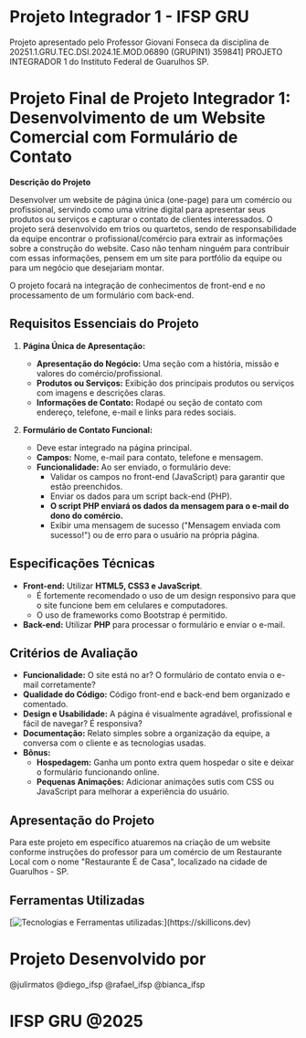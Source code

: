# Projeto Integrador 1 - IFSP GRU

Projeto apresentado pelo Professor Giovani Fonseca da disciplina de 20251.1.GRU.TEC.DSI.2024.1E.MOD.06890 (GRUPIN1) 359841] PROJETO INTEGRADOR 1 do Instituto Federal de Guarulhos SP.


# Projeto Final de Projeto Integrador 1: Desenvolvimento de um Website Comercial com Formulário de Contato
**Descrição do Projeto**

Desenvolver um website de página única (one-page) para um comércio ou profissional, servindo como uma vitrine digital para apresentar seus produtos ou serviços e capturar o contato de clientes interessados. O projeto será desenvolvido em trios ou quartetos, sendo de responsabilidade da equipe encontrar o profissional/comércio para extrair as informações sobre a construção do website. Caso não tenham ninguém para contribuir com essas informações, pensem em um site para portfólio da equipe ou para um negócio que desejariam montar.

O projeto focará na integração de conhecimentos de front-end e no processamento de um formulário com back-end.


## Requisitos Essenciais do Projeto
1.  **Página Única de Apresentação:**
    
    -   **Apresentação do Negócio:**  Uma seção com a história, missão e valores do comércio/profissional.
    -   **Produtos ou Serviços:**  Exibição dos principais produtos ou serviços com imagens e descrições claras.
    -   **Informações de Contato:**  Rodapé ou seção de contato com endereço, telefone, e-mail e links para redes sociais.
2.  **Formulário de Contato Funcional:**
    
    -   Deve estar integrado na página principal.
    -   **Campos:**  Nome, e-mail para contato, telefone e mensagem.
    -   **Funcionalidade:**  Ao ser enviado, o formulário deve:
        -   Validar os campos no front-end (JavaScript) para garantir que estão preenchidos.
        -   Enviar os dados para um script back-end (PHP).
        -   **O script PHP enviará os dados da mensagem para o e-mail do dono do comércio.**
        -   Exibir uma mensagem de sucesso ("Mensagem enviada com sucesso!") ou de erro para o usuário na própria página.


## Especificações Técnicas

-   **Front-end:**  Utilizar  **HTML5, CSS3 e JavaScript**.
    -   É fortemente recomendado o uso de um design responsivo para que o site funcione bem em celulares e computadores.
    -   O uso de frameworks como Bootstrap é permitido.
-   **Back-end:**  Utilizar  **PHP** para processar o formulário e enviar o e-mail.

## Critérios de Avaliação

-   **Funcionalidade:**  O site está no ar? O formulário de contato envia o e-mail corretamente?
-   **Qualidade do Código:**  Código front-end e back-end bem organizado e comentado.
-   **Design e Usabilidade:**  A página é visualmente agradável, profissional e fácil de navegar? É responsiva?
-   **Documentação:**  Relato simples sobre a organização da equipe, a conversa com o cliente e as tecnologias usadas.
-   **Bônus:**
    -   **Hospedagem:**  Ganha um ponto extra quem hospedar o site e deixar o formulário funcionando online.
    -   **Pequenas Animações:**  Adicionar animações sutis com CSS ou JavaScript para melhorar a experiência do usuário.

## Apresentação do Projeto
Para este projeto em específico atuaremos na criação de um website conforme instruções do professor para um comércio de um Restaurante Local com o nome "Restaurante É de Casa", localizado na cidade de Guarulhos - SP. 


## Ferramentas Utilizadas
[![Tecnologias e Ferramentas utilizadas:](https://skillicons.dev/icons?i=figma,vscode,html,css,js,php,bootstrap,github,git,)](https://skillicons.dev)


# Projeto Desenvolvido por  

@julirmatos
@diego_ifsp
@rafael_ifsp
@bianca_ifsp

# IFSP GRU @2025
